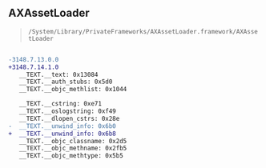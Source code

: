 ## AXAssetLoader

> `/System/Library/PrivateFrameworks/AXAssetLoader.framework/AXAssetLoader`

```diff

-3148.7.13.0.0
+3148.7.14.1.0
   __TEXT.__text: 0x13084
   __TEXT.__auth_stubs: 0x5d0
   __TEXT.__objc_methlist: 0x1044

   __TEXT.__cstring: 0xe71
   __TEXT.__oslogstring: 0xf49
   __TEXT.__dlopen_cstrs: 0x28e
-  __TEXT.__unwind_info: 0x6b0
+  __TEXT.__unwind_info: 0x6b8
   __TEXT.__objc_classname: 0x2d5
   __TEXT.__objc_methname: 0x2fb5
   __TEXT.__objc_methtype: 0x5b5

```
